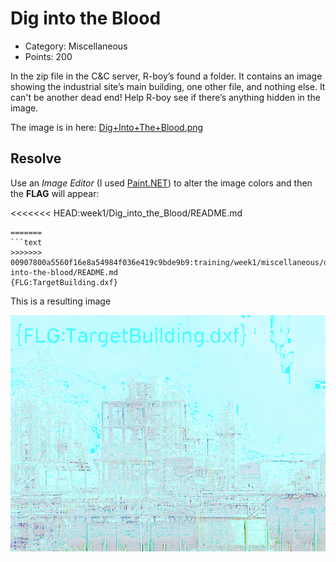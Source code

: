 # Dig into the Blood

- Category: Miscellaneous
- Points: 200

In the zip file in the C&C server, R-boy’s found a folder. It contains an image showing the industrial site’s main building, one other file, and nothing else. It can't be another dead end! Help R-boy see if there’s anything hidden in the image.

The image is in here: [Dig+Into+The+Blood.png](https://challenges.reply.com/tamtamy/file/download-550687.action)

## Resolve

Use an _Image Editor_ (I used [Paint.NET](https://www.getpaint.net/)) to alter the image colors and then the **FLAG** will appear:

<<<<<<< HEAD:week1/Dig_into_the_Blood/README.md
```verbatim
=======
```text
>>>>>>> 00907800a5560f16e8a54984f036e419c9bde9b9:training/week1/miscellaneous/dig-into-the-blood/README.md
{FLG:TargetBuilding.dxf}
```

This is a resulting image

![Dig Into The Blood (altered)](Dig+into+the+Blood_alt.png "Dig Into The Blood Altered")
